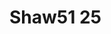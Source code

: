 <a name="material" />

# Shaw51 25
<script type="application/ld+json">
  {
    "@context": "https://schema.org/",
    "@type": "ChemicalSubstance",
    "http://purl.org/dc/terms/conformsTo":
      {
        "@type": "CreativeWork",
        "@id": "https://bioschemas.org/profiles/ChemicalSubstance/0.4-RELEASE/"
      },
    "@id": "https://egonw.github.io/nanowiki/nanowiki55.html#material",
    "name": "Shaw51 25",
    "sameAs: "http://127.0.0.1/mediawiki/index.php/Special:URIResolver/Shaw51_25"
  }
</script>

